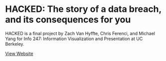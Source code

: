 # HACKED: The story of a data breach, and its consequences for you

HACKED is a final project by Zach Van Hyffte, Chris Ferenci, and Michael Yang for Info 247: Information Visualization and Presentation at UC Berkeley. 


[View Website](https://chris-ferenci.github.io/Hacked/)
